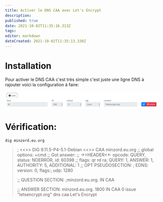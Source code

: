 ```yaml
---
title: Activer le DNS CAA avec Let's Encrypt
description: 
published: true
date: 2021-10-02T11:35:16.313Z
tags: 
editor: markdown
dateCreated: 2021-10-02T11:35:13.330Z
---
```


# Installation

Pour activer le DNS CAA c'est très simple c'est juste une ligne DNS à rajouter voici la configuration à faire:

![capture-d--cran-du-2020-09-30-21-32-06.png](/capture-d--cran-du-2020-09-30-21-32-06.png)

# Vérification:
`dig minzord.eu.org`

> ; <<>> DiG 9.11.5-P4-5.1-Debian <<>> CAA minzord.eu.org
> ;; global options: +cmd
> ;; Got answer:
> ;; ->>HEADER<<- opcode: QUERY, status: NOERROR, id: 60398
> ;; flags: qr rd ra; QUERY: 1, ANSWER: 1, AUTHORITY: 5, ADDITIONAL: 1
> ;; OPT PSEUDOSECTION:
> ; EDNS: version: 0, flags:; udp: 1280
> 
> ;; QUESTION SECTION:
> ;minzord.eu.org. IN CAA
> 
> ;; ANSWER SECTION:
> minzord.eu.org. 1800 IN CAA 0 issue "letsencrypt.org"
> dns caa Let's Encrypt